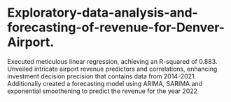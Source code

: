 # Exploratory-data-analysis-and-forecasting-of-revenue-for-Denver-Airport.
Executed meticulous linear regression, achieving an R-squared of 0.883. Unveiled intricate airport revenue predictors and correlations, enhancing investment decision precision that contains data from 2014-2021. Additionally created a forecasting model using ARIMA, SARIMA and exponential smoothening to predict the revenue for the year 2022
